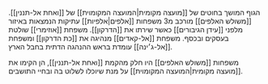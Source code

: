 הגוף המושך בחוטים של [[מועצה מקומית|המועצה המקומוית]] של [[ואחת אל-תננין]].
[[משולש האלפים]] מורכב מ3 משפחות [[אלפים|אלפיות]] עתיקות הנמצאות באיזור מלפני [[עידן הגיבורים]] כאשר שירתו את [[הדרקון]].
משפחת [[אוזימרי]] שולטת בעסקים ובכסף.
משפחת [[אל-קאדים]] מנהיגה את [[כת הדרקון]] 
ומשפחת [[אל-ג׳ינה]] עומדת בראש ההנהגה הדתית בחבל הארץ.

משפחות [[משולש האלפים]] היו חלק מהקמת [[ואחת אל-תננין]], הן הקימו את [[מועצה מקומית|המועצה המקומוית]] על מנת שיוכלו לשלוט בה ובחיי התושבים.
